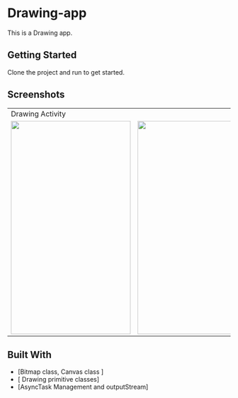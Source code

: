 # Drawing-app
This is a Drawing app. 


## Getting Started

Clone the project and run to get started.

## Screenshots

<table>
  <tr>
     <td>Drawing Activity</td>
     <td></td>
  
   
  </tr>
  <tr>
    <td><img src="https://play-lh.googleusercontent.com/nosgKWZ6Yg9c4VjDzfVe8-BsKRZNA3fb7CBirb_P0wa6pjiRv01ZPImE2imQ0iyh-Q=w720-h310-rw" width=270 height=480></td>
    <td><img src="https://user-images.githubusercontent.com/71267021/110363844-11979400-8069-11eb-9bd1-13f80a6d1de6.jpg" width=270 height=480></td>
  
  
  </tr>
 </table>










## Built With
* [Bitmap class, Canvas class ]
* [ Drawing primitive classes]
* [AsyncTask Management and  outputStream]














